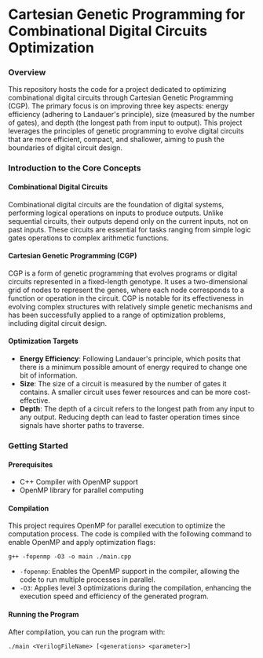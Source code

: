 # Cartesian Genetic Programming for Combinational Digital Circuits Optimization

### Overview

This repository hosts the code for a project dedicated to optimizing combinational digital circuits through Cartesian Genetic Programming (CGP). The primary focus is on improving three key aspects: energy efficiency (adhering to Landauer's principle), size (measured by the number of gates), and depth (the longest path from input to output). This project leverages the principles of genetic programming to evolve digital circuits that are more efficient, compact, and shallower, aiming to push the boundaries of digital circuit design.

### Introduction to the Core Concepts

#### Combinational Digital Circuits

Combinational digital circuits are the foundation of digital systems, performing logical operations on inputs to produce outputs. Unlike sequential circuits, their outputs depend only on the current inputs, not on past inputs. These circuits are essential for tasks ranging from simple logic gates operations to complex arithmetic functions.

#### Cartesian Genetic Programming (CGP)

CGP is a form of genetic programming that evolves programs or digital circuits represented in a fixed-length genotype. It uses a two-dimensional grid of nodes to represent the genes, where each node corresponds to a function or operation in the circuit. CGP is notable for its effectiveness in evolving complex structures with relatively simple genetic mechanisms and has been successfully applied to a range of optimization problems, including digital circuit design.

#### Optimization Targets

- **Energy Efficiency**: Following Landauer's principle, which posits that there is a minimum possible amount of energy required to change one bit of information.
- **Size**: The size of a circuit is measured by the number of gates it contains. A smaller circuit uses fewer resources and can be more cost-effective.
- **Depth**: The depth of a circuit refers to the longest path from any input to any output. Reducing depth can lead to faster operation times since signals have shorter paths to traverse.

### Getting Started
#### Prerequisites

- C++ Compiler with OpenMP support
- OpenMP library for parallel computing

#### Compilation

This project requires OpenMP for parallel execution to optimize the computation process. The code is compiled with the following command to enable OpenMP and apply optimization flags:

```
g++ -fopenmp -O3 -o main ./main.cpp
```

- `-fopenmp`: Enables the OpenMP support in the compiler, allowing the code to run multiple processes in parallel.
- `-O3`: Applies level 3 optimizations during the compilation, enhancing the execution speed and efficiency of the generated program. 

#### Running the Program

After compilation, you can run the program with:
```
./main <VerilogFileName> [<generations> <parameter>]
```
